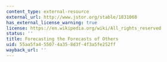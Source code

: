 ```yaml
---
content_type: external-resource
external_url: http://www.jstor.org/stable/1831068
has_external_license_warning: true
license: https://en.wikipedia.org/wiki/All_rights_reserved
status: ''
title: Forecasting the Forecasts of Others
uid: 55aa5fa4-5507-4a35-8d3f-4f3a5fe252ff
wayback_url: ''
---
```

